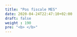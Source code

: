 ```yaml
---
title: "Pos fiscale MES"
date: 2020-04-24T22:47:10+02:00
draft: false
weight : 190
pre: "<b> </b>"
---
```

